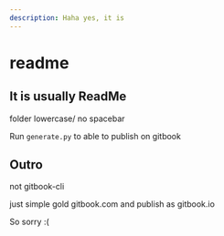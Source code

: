 ```yaml
---
description: Haha yes, it is
---
```


# readme

## It is usually ReadMe

folder lowercase/ no spacebar

Run `generate.py` to able to publish on gitbook

## Outro

not gitbook-cli

just simple gold gitbook.com and publish as gitbook.io

So sorry :(
